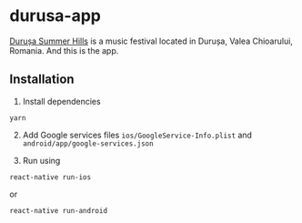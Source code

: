 # durusa-app

[Durușa Summer Hills](https://www.summerhills.ro) is a music festival located in Durușa, Valea Chioarului, Romania. And this is the app.

## Installation

1. Install dependencies

```
yarn
```

2. Add Google services files
   `ios/GoogleService-Info.plist` and `android/app/google-services.json`

3. Run using

```
react-native run-ios
```

or

```
react-native run-android
```
